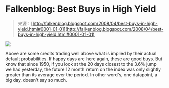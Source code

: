 <!--yml
category: 未分类
date: 2024-05-12 23:24:44
-->

# Falkenblog: Best Buys in High Yield

> 来源：[http://falkenblog.blogspot.com/2008/04/best-buys-in-high-yield.html#0001-01-01](http://falkenblog.blogspot.com/2008/04/best-buys-in-high-yield.html#0001-01-01)

[![](img/ccd6bc3a5d2b2905e510ed6a2ffee0f4.png)](https://blogger.googleusercontent.com/img/b/R29vZ2xl/AVvXsEjErTpPL1MNpF13LwBF-Iniv5URkKibNTcUHyLO_hZI1GfIU_DyTte8LCNLMn9iN2kS9o9Xx-UxprgS0IVq28uztf0tgKS4q3gE1ibuW_jetosGroZUElrD0aayOQgzWb_rD7suWQ/s1600-h/bonds.png)

Above are some credits trading well above what is implied by their actual default probabilities. If happy days are here again, these are good buys. But know that since 1950, if you look at the 20 days closest to the 3.6% jump we had yesterday, the future 12 month return on the index was only slightly greater than its average over the period. In other word's, one datapoint, a big day, doesn't say so much.